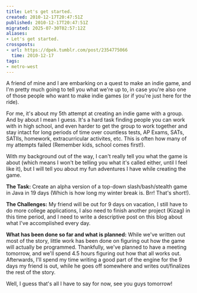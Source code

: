 ```yaml
---
title: Let's get started.
created: 2010-12-17T20:47:51Z
published: 2010-12-17T20:47:51Z
migrated: 2025-07-30T02:57:12Z
aliases:
- Let's get started.
crossposts:
- url: https://dpek.tumblr.com/post/2354775066
  time: 2010-12-17
tags:
- metro-west
---
```


A friend of mine and I are embarking on a quest to make an indie game, and I'm pretty much going to tell you what we're up to, in case you're also one of those people who want to make indie games (or if you're just here for the ride).

For me, it's about my 5th attempt at creating an indie game with a group. And by about I mean I guess. It's a hard task finding people you can work with in high school, and even harder to get the group to work together and stay intact for long periods of time over countless tests, AP Exams, SATs, SATIIs, homework, extracurricular activites, etc. This is often how many of my attempts failed (Remember kids, school comes first!).

With my background out of the way, I can't really tell you what the game is about (which means I won't be telling you what it's called either, until I feel like it), but I will tell you about my fun adventures I have while creating the game.

**The Task:** Create an alpha version of a top-down slash/bash/stealth game in Java in 19 days (Which is how long my winter break is. Brr! That's short!).

**The Challenges:** My friend will be out for 9 days on vacation, I still have to do more college applications, I also need to finish another project (Kizag) in this time period, and I need to write a descriptive post on this blog about what I've accomplished every day.

**What has been done so far and what is planned:** While we've written out most of the story, little work has been done on figuring out how the game will actually be programmed. Thankfully, we've planned to have a meeting tomorrow, and we'll spend 4.5 hours figuring out how that all works out. Afterwards, I'll spend my time writing a good part of the engine for the 9 days my friend is out, while he goes off somewhere and writes out/finalizes the rest of the story.

Well, I guess that's all I have to say for now, see you guys tomorrow!
